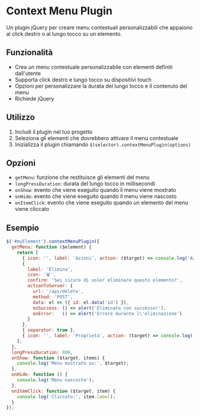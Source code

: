 # Context Menu Plugin

Un plugin jQuery per creare menu contestuali personalizzabili che appaiono al click destro o al lungo tocco su un elemento.

## Funzionalità

* Crea un menu contestuale personalizzabile con elementi definiti dall'utente
* Supporta click destro e lungo tocco su dispositivi touch
* Opzioni per personalizzare la durata del lungo tocco e il contenuto del menu
* Richiede jQuery

## Utilizzo

1. Includi il plugin nel tuo progetto
2. Seleziona gli elementi che dovrebbero attivare il menu contestuale
3. Inizializza il plugin chiamando `$(selector).contextMenuPlugin(options)`

## Opzioni

* `getMenu`: funzione che restituisce gli elementi del menu
* `longPressDuration`: durata del lungo tocco in millisecondi
* `onShow`: evento che viene eseguito quando il menu viene mostrato
* `onHide`: evento che viene eseguito quando il menu viene nascosto
* `onItemClick`: evento che viene eseguito quando un elemento del menu viene cliccato

## Esempio

```javascript
$('#myElement').contextMenuPlugin({
  getMenu: function ($element) {
    return [
      { icon: '', label: 'Azioni', action: ($target) => console.log('Azioni') },
      {
        label: 'Elimina',
        icon: '🗑️',
        confirm: 'Sei sicuro di voler eliminare questo elemento?',
        actionToServer: {
          url: '/api/delete',
          method: 'POST',
          data: el => ({ id: el.data('id') }),
          onSuccess: () => alert('Eliminato con successo!'),
          onError:   () => alert('Errore durante l\'eliminazione')
        }
      },
      { separator: true },
      { icon: '', label: 'Proprietà', action: (target) => console.log('Proprietà') }
    ];
  },
  longPressDuration: 800,
  onShow: function ($target, items) {
    console.log('Menu mostrato su:', $target);
  },
  onHide: function () {
    console.log('Menu nascosto');
  },
  onItemClick: function ($target, item) {
    console.log('Cliccato:', item.label);
  }
});
